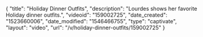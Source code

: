 {
    "title": "Holiday Dinner Outfits",
    "description": "Lourdes shows her favorite Holiday dinner outfits.",
    "videoid": "159002725",
    "date_created": "1523660006",
    "date_modified": "1546466755",
    "type": "captivate",
    "layout": "video",
    "url": "\/v\/holiday-dinner-outfits\/159002725"
}
